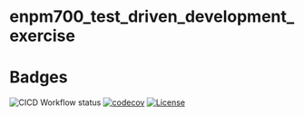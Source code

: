 # enpm700_test_driven_development_exercise

# Badges
![CICD Workflow status](https://github.com/mdevhurt1/enpm700_test_driven_development_exercise/actions/workflows/run-unit-test-and-upload-codecov.yml/badge.svg) [![codecov](https://codecov.io/gh/mdevhurt1/enpm700_test_driven_development_exercise/branch/main/graph/badge.svg)](https://codecov.io/gh/mdevhurt1/enpm700_test_driven_development_exercise) [![License](https://img.shields.io/badge/license-MIT-blue.svg)](LICENSE)



